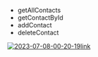 <ul>
<li><a src ="https://ibb.co/9ZWXkBB">getAllContacts</a></li>
<li><a src ="https://ibb.co/j5hXfwj">getContactById</a></li>
<li><a src ="https://ibb.co/Cw0X2Kc">addContact</a></li>
<li><a src ="https://ibb.co/t3N1HnK">deleteContact</a></li>
</ul>
<a href="https://ibb.co/t3N1HnK"><img src="https://i.ibb.co/V3hkLb9/2023-07-08-00-20-19.png" alt="2023-07-08-00-20-19" border="0">link</a>
